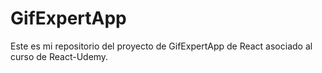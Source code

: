 # GifExpertApp

Este es mi repositorio del proyecto de GifExpertApp de React asociado al curso de React-Udemy.
